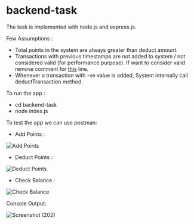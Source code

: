 # backend-task

The task is implemented with node.js and express.js.

Few Assumptions :

* Total points in the system are always greater than deduct amount.
* Transactions with previous timestamps are not added to system / not considered valid (for performance purpose). If want to consider valid remove comment for <a href="https://github.com/hs2310/backend-task/blob/main/index.js#L92">this</a> line.
* Whenever a transaction with -ve value is added, System internally call deductTransaction method.

To run the app :
* cd backend-task
* node index.js

To test the app we can use postman:

* Add Points :

![Add Points](https://user-images.githubusercontent.com/29951473/106351556-eebbd800-6291-11eb-827f-7a74eb30c8c1.png)

* Deduct Points :

![Deduct Points](https://user-images.githubusercontent.com/29951473/106351555-ee234180-6291-11eb-88b1-32a16d122a24.png)

* Check Balance :

![Check Balance](https://user-images.githubusercontent.com/29951473/106351558-efed0500-6291-11eb-894a-256504caf744.png)

Console Output:

![Screenshot (202)](https://user-images.githubusercontent.com/29951473/106351557-ef546e80-6291-11eb-9f09-2f7bab71a822.png)
